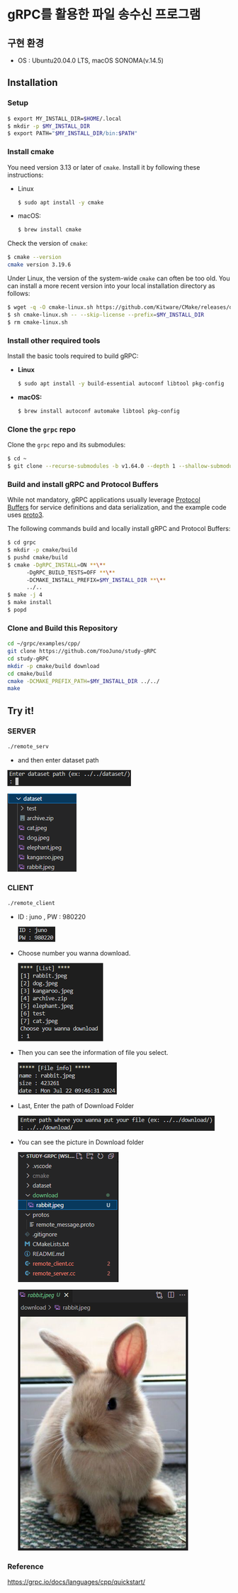 # gRPC를 활용한 파일 송수신 프로그램

## 구현 환경

- OS : Ubuntu20.04.0 LTS, macOS SONOMA(v.14.5)

## Installation

### Setup

```bash
$ export MY_INSTALL_DIR=$HOME/.local
$ mkdir -p $MY_INSTALL_DIR
$ export PATH="$MY_INSTALL_DIR/bin:$PATH"
```

### **Install cmake**

You need version 3.13 or later of `cmake`. Install it by following these instructions:

- Linux
    
    ```bash
    $ sudo apt install -y cmake
    ```
    
- macOS:
    
    ```bash
    $ brew install cmake
    ```
    

Check the version of `cmake`:

```bash
$ cmake --version
cmake version 3.19.6
```

Under Linux, the version of the system-wide `cmake` can often be too old. You can install a more recent version into your local installation directory as follows:

```bash
$ wget -q -O cmake-linux.sh https://github.com/Kitware/CMake/releases/download/v3.19.6/cmake-3.19.6-Linux-x86_64.sh
$ sh cmake-linux.sh -- --skip-license --prefix=$MY_INSTALL_DIR
$ rm cmake-linux.sh
```

### **Install other required tools**

Install the basic tools required to build gRPC:

- **Linux**
    
    ```bash
    $ sudo apt install -y build-essential autoconf libtool pkg-config
    ```
    
- **macOS:**
    
    ```bash
    $ brew install autoconf automake libtool pkg-config
    ```
    

### **Clone the `grpc` repo**

Clone the `grpc` repo and its submodules:

```bash
$ cd ~
$ git clone --recurse-submodules -b v1.64.0 --depth 1 --shallow-submodules https://github.com/grpc/grpc
```

### **Build and install gRPC and Protocol Buffers**

While not mandatory, gRPC applications usually leverage [Protocol Buffers](https://developers.google.com/protocol-buffers) for service definitions and data serialization, and the example code uses [proto3](https://protobuf.dev/programming-guides/proto3).

The following commands build and locally install gRPC and Protocol Buffers:

```bash
$ cd grpc
$ mkdir -p cmake/build
$ pushd cmake/build
$ cmake -DgRPC_INSTALL=ON **\**
      -DgRPC_BUILD_TESTS=OFF **\**
      -DCMAKE_INSTALL_PREFIX=$MY_INSTALL_DIR **\**
      ../..
$ make -j 4
$ make install
$ popd
```

### Clone and Build this Repository

```bash
cd ~/grpc/examples/cpp/
git clone https://github.com/YooJuno/study-gRPC
cd study-gRPC
mkdir -p cmake/build download
cd cmake/build
cmake -DCMAKE_PREFIX_PATH=$MY_INSTALL_DIR ../../
make
```

## **Try it!**

### SERVER

```bash
./remote_serv
```

- and then enter dataset path

![Untitled](images/Untitled.png)

![Untitled](images/Untitled%207.png)

### CLIENT

```bash
./remote_client
```

- ID : juno , PW : 980220
    
    ![Untitled](images/Untitled%201.png)
    

- Choose number you wanna download.
    
    ![Untitled](images/Untitled%202.png)
    

- Then you can see the information of file you select.
    
    ![Untitled](images/Untitled%203.png)
    

- Last, Enter the path of Download Folder
    
    ![Untitled](images/Untitled%204.png)
    

- You can see the picture in Download folder
    
    ![Untitled](images/Untitled%205.png)
    
    ![Untitled](images/Untitled%206.png)
    

### Reference

https://grpc.io/docs/languages/cpp/quickstart/
